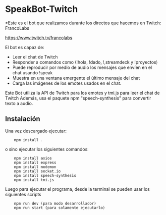 # SpeakBot-Twitch

*Este es el bot que realizamos durante los directos que hacemos en Twitch: FrancoLabs

https://www.twitch.tv/francolabs

El bot es capaz de:

* Leer el chat de Twitch
* Responder a comandos como (!hola, !dado, !,streamdeck y !proyectos)
* Puede reproducir por medio de audio los mensajes que envíen en el chat usando !speak
* Muestra en una ventana emergente el último mensaje del chat
* Carga las imágenes de los emotes usados en el chat.

Este Bot utiliza la API de Twitch para los emotes y tmi.js para leer el chat de Twitch
Además, usa el paquete npm "speech-synthesis" para convertir texto a audio.

## Instalación
Una vez descargado ejecutar:
```
    npm install .
```
o sino ejecutar los siguientes comandos:
```
    npm install axios
    npm install express
    npm install nodemon
    npm install socket.io
    npm install speech-synthesis
    npm install tmi.js
```
Luego para ejecutar el programa, desde la terminal se pueden usar los siguientes scripts
```
    npm run dev (para modo desarrollador)
    npm run start (para solamente ejecutarlo)
```